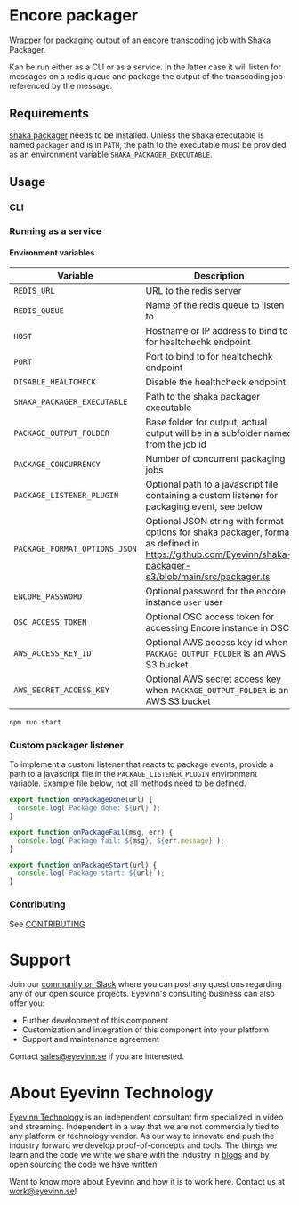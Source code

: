 # Encore packager

Wrapper for packaging output of an [encore](https://github.com/svt/encore) transcoding job with Shaka Packager.

Kan be run either as a CLI or as a service. In the latter case it will listen for messages on a redis queue and
package the output of the transcoding job referenced by the message.

## Requirements

[shaka packager](https://github.com/shaka-project/shaka-packager) needs to be installed. Unless the shaka executable is named `packager` and is in `PATH`, the path to the executable must be provided as an environment variable `SHAKA_PACKAGER_EXECUTABLE`.

## Usage

### CLI

### Running as a service

#### Environment variables

| Variable                    | Description                                                                                   | Default value            |
| --------------------------- |-----------------------------------------------------------------------------------------------| ------------------------ |
| `REDIS_URL`                 | URL to the redis server                                                                       | `redis://localhost:6379` |
| `REDIS_QUEUE`               | Name of the redis queue to listen to                                                          | `packaging-queue`        |
| `HOST`                      | Hostname or IP address to bind to for healtchechk endpoint                                    | `0.0.0.0`                |
| `PORT`                      | Port to bind to for healtchechk endpoint                                                      | `8000`                   |
| `DISABLE_HEALTCHECK`        | Disable the healthcheck endpoint                                                              | `false`                  |
| `SHAKA_PACKAGER_EXECUTABLE` | Path to the shaka packager executable                                                         | `packager`               |
| `PACKAGE_OUTPUT_FOLDER`     | Base folder for output, actual output will be in a subfolder named from the job id            | `packaged`               |
| `PACKAGE_CONCURRENCY`       | Number of concurrent packaging jobs                                                           | `1`                      |
| `PACKAGE_LISTENER_PLUGIN`   | Optional path to a javascript file containing a custom listener for packaging event, see below |                          |
| `PACKAGE_FORMAT_OPTIONS_JSON` | Optional JSON string with format options for shaka packager, format as defined in https://github.com/Eyevinn/shaka-packager-s3/blob/main/src/packager.ts            |
| `ENCORE_PASSWORD`           | Optional password for the encore instance `user` user                                         |                          |
| `OSC_ACCESS_TOKEN`          | Optional OSC access token for accessing Encore instance in OSC                                |                          |
| `AWS_ACCESS_KEY_ID`         | Optional AWS access key id when `PACKAGE_OUTPUT_FOLDER` is an AWS S3 bucket                   |                          |
| `AWS_SECRET_ACCESS_KEY`     | Optional AWS secret access key when `PACKAGE_OUTPUT_FOLDER` is an AWS S3 bucket               |                          |

```bash
npm run start
```

### Custom packager listener

To implement a custom listener that reacts to package events, provide a path to a javascript file
in the `PACKAGE_LISTENER_PLUGIN` environment variable. Example file below, not all methods need to be defined.

```javascript
export function onPackageDone(url) {
  console.log(`Package done: ${url}`);
}

export function onPackageFail(msg, err) {
  console.log(`Package fail: ${msg}, ${err.message}`);
}

export function onPackageStart(url) {
  console.log(`Package start: ${url}`);
}
```

<!--

## Requirements
Add any external project dependencies such as node.js version etc here

## Installation / Usage

Add clear instructions on how to use the project here

## Development

Add clear instructions on how to start development of the project here

-->

### Contributing

See [CONTRIBUTING](CONTRIBUTING.md)

# Support

Join our [community on Slack](http://slack.streamingtech.se) where you can post any questions regarding any of our open source projects. Eyevinn's consulting business can also offer you:

- Further development of this component
- Customization and integration of this component into your platform
- Support and maintenance agreement

Contact [sales@eyevinn.se](mailto:sales@eyevinn.se) if you are interested.

# About Eyevinn Technology

[Eyevinn Technology](https://www.eyevinntechnology.se) is an independent consultant firm specialized in video and streaming. Independent in a way that we are not commercially tied to any platform or technology vendor. As our way to innovate and push the industry forward we develop proof-of-concepts and tools. The things we learn and the code we write we share with the industry in [blogs](https://dev.to/video) and by open sourcing the code we have written.

Want to know more about Eyevinn and how it is to work here. Contact us at work@eyevinn.se!

